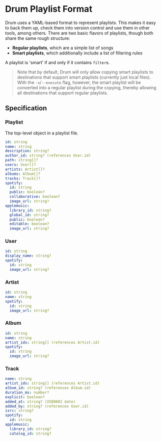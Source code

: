 # Drum Playlist Format

Drum uses a YAML-based format to represent playlists. This makes it easy to back them up, check them into version control and use them in other tools, among others. There are two basic flavors of playlists, though both share the same rough structure:

* **Regular playlists**, which are a simple list of songs
* **Smart playlists**, which additionally include a list of filtering rules

A playlist is 'smart' if and only if it contains `filter`s.

> Note that by default, Drum will only allow copying smart playlists to destinations that support smart playlists (currently just local files). With the `-x`/`--execute` flag, however, the smart playlist will be converted into a regular playlist during the copying, thereby allowing all destinations that support regular playlists.

<!-- TODO: Actually implement smart playlists -->

## Specification

### Playlist

The top-level object in a playlist file.

```yaml
id: string
name: string
description: string?
author_id: string? (references User.id)
path: string[]?
users: User[]?
artists: Artist[]?
albums: Album[]?
tracks: Track[]?
spotify:
  id: string
  public: boolean?
  collaborative: boolean?
  image_url: string?
applemusic:
  library_id: string?
  global_id: string?
  public: boolean?
  editable: boolean?
  image_url: string?
```

### User

```yaml
id: string
display_name: string?
spotify:
  id: string
  image_url: string?
```

### Artist

```yaml
id: string
name: string
spotify:
  id: string
  image_url: string?
```

### Album

```yaml
id: string
name: string
artist_ids: string[] (references Artist.id)
spotify:
  id: string
  image_url: string?
```

### Track

```yaml
name: string
artist_ids: string[] (references Artist.id)
album_id: string? (references Album.id)
duration_ms: number?
explicit: boolean?
added_at: string? (ISO8601 date)
added_by: string? (references User.id)
isrc: string?
spotify:
  id: string
applemusic:
  library_id: string?
  catalog_id: string?
```

